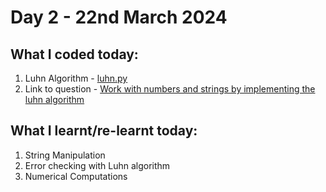 # Day 2 - 22nd March 2024

## What I coded today:
1. Luhn Algorithm - [luhn.py](./luhn.py)
2. Link to question - [Work with numbers and strings by implementing the luhn algorithm](https://www.freecodecamp.org/learn/scientific-computing-with-python/#learn-how-to-work-with-numbers-and-strings-by-implementing-the-luhn-algorithm)
   
## What I learnt/re-learnt today:
1. String Manipulation
2. Error checking with Luhn algorithm
3. Numerical Computations
